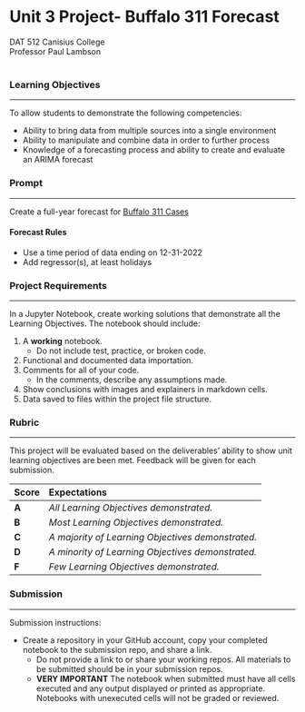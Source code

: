 # Unit 3 Project- Buffalo 311 Forecast
DAT 512 Canisius College <br>
Professor Paul Lambson<br>
<br>
### Learning Objectives
---
To allow students to demonstrate the following competencies:

- Ability to bring data from multiple sources into a single environment
- Ability to manipulate and combine data in order to further process
- Knowledge of a forecasting process and ability to create and evaluate an ARIMA forecast

### Prompt
---
Create a full-year forecast for  [Buffalo 311 Cases](https://data.buffalony.gov/Quality-of-Life/311-Service-Requests/whkc-e5vr)
#### Forecast Rules
- Use a time period of data ending on 12-31-2022
- Add regressor(s), at least holidays
### Project Requirements
---
In a Jupyter Notebook, create working solutions that demonstrate all the Learning Objectives. The notebook should include:

1. A **working** notebook.
   - Do not include test, practice, or broken code.
2. Functional and documented data importation. 
3. Comments for all of your code.
   - In the comments, describe any assumptions made.
4. Show conclusions with images and explainers in markdown cells.
5. Data saved to files within the project file structure.
### Rubric
---
This project will be evaluated based on the deliverables’ ability to show unit learning objectives are been met. Feedback will be given for each submission.

Score | Expectations
:--- | :---
**A** | _All Learning Objectives demonstrated._
**B** | _Most Learning Objectives demonstrated._
**C** | _A majority of Learning Objectives demonstrated._
**D** | _A minority of Learning Objectives demonstrated._
**F** | _Few Learning Objectives demonstrated._

### Submission
---
Submission instructions:
- Create a repository in your GitHub account, copy your completed notebook to the submission repo, and share a link. 
  - Do not provide a link to or share your working repos. All materials to be submitted should be in your submission repos.
  - **VERY IMPORTANT** The notebook when submitted must have all cells executed and any output displayed or printed as appropriate. Notebooks with unexecuted cells will not be graded or reviewed.
